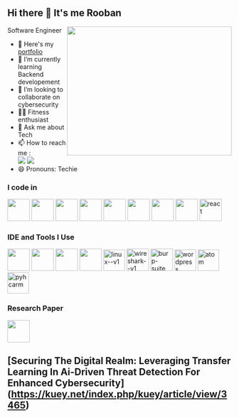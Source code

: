 ## Hi there 👋 It's me Rooban

Software Engineer
<img align="right" width="370" height="290" src="https://i.pinimg.com/originals/47/f0/34/47f0342cec72b800463bf003eac1257e.gif">
- 🔭 Here's my [portfolio](https://rooban-portfolio.vercel.app/)                                                
- 🌱 I’m currently learning Backend developement
- 👯 I’m looking to collaborate on cybersecurity
- 🏋️‍♂️ Fitness enthusiast
- 💬 Ask me about Tech
- 📫 How to reach me :
<br /> [<img src="https://img.shields.io/badge/Twitter-1DA1F2?style=for-the-badge&logo=twitter&logoColor=white" />](https://x.com/SKVJY1?t=I2u4ufaLis3mdpubqRm66A&s=09) [<img src="https://img.shields.io/badge/LinkedIn-0077B5?style=for-the-badge&logo=linkedin&logoColor=white" />](https://www.linkedin.com/in/roopavanan-r-01094121a?utm_source=share&utm_campaign=share_via&utm_content=profile&utm_medium=android_app)
- 😄 Pronouns: Techie

### I code in
<img height="50" width="50" src="https://img.icons8.com/color/48/000000/python.png" /> <img height="50" width="50" src="https://img.icons8.com/color/48/000000/c-programming.png" /> <img height="50" width="50" src="https://img.icons8.com/color/48/000000/html-5.png" /> <img height="50" width="50" src="https://img.icons8.com/color/48/000000/css3.png" />  <img height="50" width="50" src="https://img.icons8.com/color/48/000000/bootstrap.png" />
<img height="50" width="50" src="https://img.icons8.com/color/48/000000/javascript.png"/> <img height="50" width="50" src="https://img.icons8.com/color/48/000000/mongodb.png"/> <img height="50" width="50" src="https://img.icons8.com/color/48/000000/nodejs.png"/> <img width="50" height="50" src="https://img.icons8.com/plasticine/50/react.png" alt="react"/>

### IDE and Tools I Use
<img height="50" width="50" src="https://img.icons8.com/color/48/000000/visual-studio-code-2019.png"/> <img height="50" width="50" src="https://img.icons8.com/color/50/000000/git.png"/>  <img height="50" width="50" src="https://img.icons8.com/doodle/48/000000/adobe-photoshop.png"/> <img height="50" width="50" src="https://img.icons8.com/color/48/000000/figma--v1.png"/>  <img width="48" height="48" src="https://img.icons8.com/color/48/linux--v1.png" alt="linux--v1"/> <img width="50" height="50" src="https://img.icons8.com/nolan/50/wireshark--v1.png" alt="wireshark--v1"/> <img width="50" height="50" src="https://img.icons8.com/ios-filled/50/burp-suite.png" alt="burp-suite"/> <img width="48" height="48" src="https://img.icons8.com/fluency/48/wordpress.png" alt="wordpress"/>  <img width="48" height="48" src="https://img.icons8.com/?size=100&id=byz10Ina7Dj8&format=png&color=000000" alt="atom"/>  <img width="48" height="48" src="https://img.icons8.com/?size=100&id=117121&format=png&color=000000" alt="pyhcarm"/>

### Research Paper
<img align="centre" width="50" height="50" src="https://kuey.net/public/site/images/admin_kuey/index-by-scopus.png">
 
## **[Securing The Digital Realm: Leveraging Transfer Learning In Ai-Driven Threat Detection For Enhanced Cybersecurity]**(https://kuey.net/index.php/kuey/article/view/3465)

